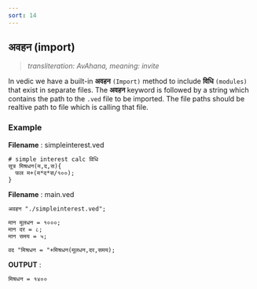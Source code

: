 ```yaml
---
sort: 14
---
```

## अवहन (import)

> _transliteration: AvAhana, meaning: invite_

In vedic we have a built-in **अवहन** `(Import)` method to include **विधि** `(modules)` that exist in separate files. The **अवहन** keyword is followed by a string which contains the path to the `.ved` file to be imported. The file paths should be realtive path to file which is calling that file.

### Example

**Filename** : simpleinterest.ved

```vedic
# simple interest calc विधि
सूत्र मिश्रधन(म,द,स){
  फल म+(म*द*स/१००);
}
```
**Filename** : main.ved

```vedic
अवहन "./simpleinterest.ved";

मान मूलधन = १०००;
मान दर = ८;
मान समय = ५; 

वद "मिश्रधन = "+मिश्रधन(मूलधन,दर,समय);
```

**OUTPUT** : 

```bash
मिश्रधन = १४००
```

